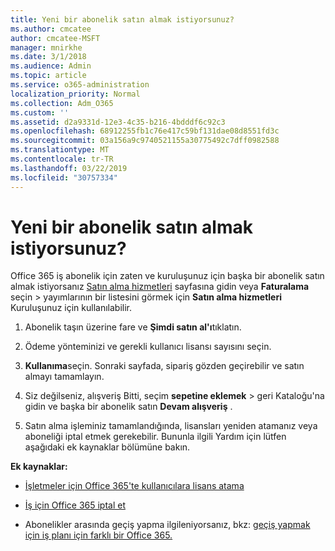 ```yaml
---
title: Yeni bir abonelik satın almak istiyorsunuz?
ms.author: cmcatee
author: cmcatee-MSFT
manager: mnirkhe
ms.date: 3/1/2018
ms.audience: Admin
ms.topic: article
ms.service: o365-administration
localization_priority: Normal
ms.collection: Adm_O365
ms.custom: ''
ms.assetid: d2a9331d-12e3-4c35-b216-4bdddf6c92c3
ms.openlocfilehash: 68912255fb1c76e417c59bf131dae08d8551fd3c
ms.sourcegitcommit: 03a156a9c9740521155a30775492c7dff0982588
ms.translationtype: MT
ms.contentlocale: tr-TR
ms.lasthandoff: 03/22/2019
ms.locfileid: "30757334"
---
```

# <a name="looking-to-buy-a-new-subscription"></a>Yeni bir abonelik satın almak istiyorsunuz?

Office 365 iş abonelik için zaten ve kuruluşunuz için başka bir abonelik satın almak istiyorsanız [Satın alma hizmetleri](https://go.microsoft.com/fwlink/p/?linkid=868433) sayfasına gidin veya **Faturalama** seçin \> yayımlarının bir listesini görmek için **Satın alma hizmetleri** Kuruluşunuz için kullanılabilir. 
  
1. Abonelik taşın üzerine fare ve **Şimdi satın al'ı**tıklatın.
    
2. Ödeme yönteminizi ve gerekli kullanıcı lisansı sayısını seçin.
    
3. **Kullanıma**seçin. Sonraki sayfada, sipariş gözden geçirebilir ve satın almayı tamamlayın.
    
4. Siz değilseniz, alışveriş Bitti, seçim **sepetine eklemek** \> geri Kataloğu'na gidin ve başka bir abonelik satın **Devam alışveriş** . 
    
5. Satın alma işleminiz tamamlandığında, lisansları yeniden atamanız veya aboneliği iptal etmek gerekebilir. Bununla ilgili Yardım için lütfen aşağıdaki ek kaynaklar bölümüne bakın.
    
 **Ek kaynaklar:**
  
- [İşletmeler için Office 365'te kullanıcılara lisans atama](https://support.office.com/article/997596b5-4173-4627-b915-36abac6786dc)
    
- [İş için Office 365 iptal et](https://support.office.com/article/b1bc0bef-4608-4601-813a-cdd9f746709a)
    
- Abonelikler arasında geçiş yapma ilgileniyorsanız, bkz: [geçiş yapmak için iş planı için farklı bir Office 365.](https://support.office.com/article/73318661-8f33-478b-bcc7-fb8d69dbb22a)
    

